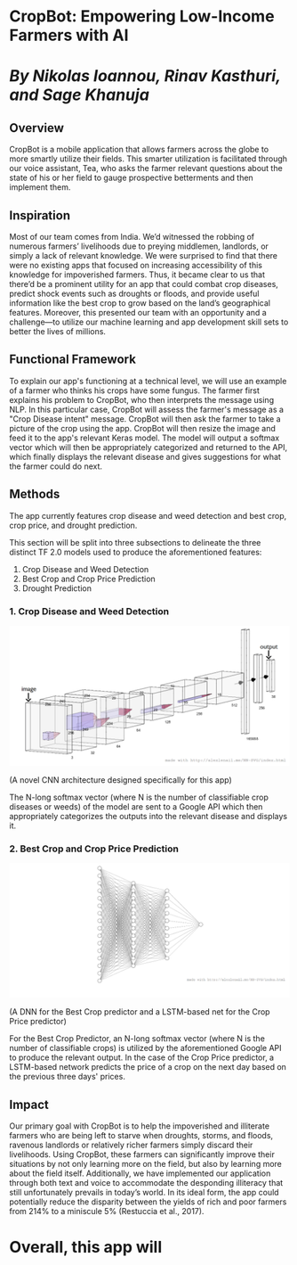 # CropBot: Empowering Low-Income Farmers with AI 
# *By Nikolas Ioannou, Rinav Kasthuri, and Sage Khanuja*

## Overview
CropBot is a mobile application that allows farmers across the globe to more smartly utilize their fields. This smarter utilization is facilitated through our voice assistant, Tea, who asks the farmer relevant questions about the state of his or her field to gauge prospective betterments and then implement them.

## Inspiration
Most of our team comes from India. We’d witnessed the robbing of numerous farmers’ livelihoods due to preying middlemen, landlords, or simply a lack of relevant knowledge. We were surprised to find that there were no existing apps that focused on increasing accessibility of this knowledge for impoverished farmers. Thus, it became clear to us that there’d be a prominent utility for an app that could combat crop diseases, predict shock events such as droughts or floods, and provide useful information like the best crop to grow based on the land’s geographical features. Moreover, this presented our team with an opportunity and a challenge—to utilize our machine learning and app development skill sets to better the lives of millions.

## Functional Framework
To explain our app's functioning at a technical level, we will use an example of a farmer who thinks his crops have some fungus. The farmer first explains his problem to CropBot, who then interprets the message using NLP. In this particular case, CropBot will assess the farmer's message as a "Crop Disease intent" message. CropBot will then ask the farmer to take a picture of the crop using the app. CropBot will then resize the image and feed it to the app's relevant Keras model. The model will output a softmax vector which will then be appropriately categorized and returned to the API, which finally displays the relevant disease and gives suggestions for what the farmer could do next.
## Methods
The app currently features crop disease and weed detection and best crop, crop price, and drought prediction.

This section will be split into three subsections to delineate the three distinct TF 2.0 models used to produce the aforementioned features:

  1. Crop Disease and Weed Detection
  2. Best Crop and Crop Price Prediction
  3. Drought Prediction
  
### 1. Crop Disease and Weed Detection
![Model Structure - CDWD](https://github.com/sagek21/AGH/blob/master/CropDiseaseDetection.png)

(A novel CNN architecture designed specifically for this app)

The N-long softmax vector (where N is the number of classifiable crop diseases or weeds) of the model are sent to a Google API which then appropriately categorizes the outputs into the relevant disease and displays it.

### 2. Best Crop and Crop Price Prediction
![Model Structure - BCP](https://github.com/sagek21/AGH/blob/master/BestCrop.png)

(A DNN for the Best Crop predictor and a LSTM-based net for the Crop Price predictor)

For the Best Crop Predictor, an N-long softmax vector (where N is the number of classifiable crops) is utilized by the aforementioned Google API to produce the relevant output. In the case of the Crop Price predictor, a LSTM-based network predicts the price of a crop on the next day based on the previous three days' prices.

## Impact
Our primary goal with CropBot is to help the impoverished and illiterate farmers who are being left to starve when droughts, storms, and floods, ravenous landlords or relatively richer farmers simply discard their livelihoods. Using CropBot, these farmers can significantly improve their situations by not only learning more on the field, but also by learning more about the field itself. Additionally, we have implemented our application through both text and voice to accommodate the desponding illiteracy that still unfortunately prevails in today’s world. In its ideal form, the app could potentially reduce the disparity between the yields of rich and poor farmers from 214% to a miniscule 5% (Restuccia et al., 2017).

# **Overall, this app will**
